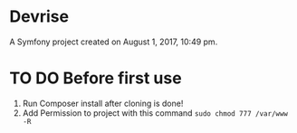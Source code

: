 Devrise
=======

A Symfony project created on August 1, 2017, 10:49 pm.

TO DO Before first use
========

1. Run Composer install after cloning is done!
2. Add Permission to project with this command ```sudo chmod 777 /var/www -R```
